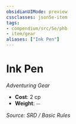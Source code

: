 ```yaml
---
obsidianUIMode: preview
cssclasses: json5e-item
tags:
- compendium/src/5e/phb
- item/gear
aliases: ["Ink Pen"]
---
```

# Ink Pen
*Adventuring Gear*  

- **Cost**: 2 cp
- **Weight**: ⏤

*Source: SRD / Basic Rules*